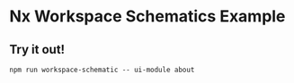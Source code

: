 # Nx Workspace Schematics Example

## Try it out!

`npm run workspace-schematic -- ui-module about`
